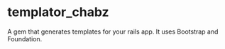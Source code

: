 templator_chabz
===============

A gem that generates templates for your rails app. It uses Bootstrap and Foundation.
